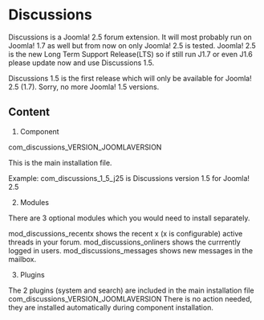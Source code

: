 Discussions
===========

Discussions is a Joomla! 2.5 forum extension.
It will most probably run on Joomla! 1.7 as well but from now on only Joomla! 2.5 is tested.
Joomla! 2.5 is the new Long Term Support Release(LTS) so if still run J1.7 or even J1.6 please update now and use Discussions 1.5.

Discussions 1.5 is the first release which will only be available for Joomla! 2.5 (1.7). Sorry, no more Joomla! 1.5 versions.

Content
----------------------

1. Component

com_discussions_VERSION_JOOMLAVERSION

This is the main installation file.

Example: com_discussions_1_5_j25 is Discussions version 1.5 for Joomla! 2.5


2. Modules

There are 3 optional modules which you would need to install separately.

mod_discussions_recentx shows the recent x (x is configurable) active threads in your forum.
mod_discussions_onliners shows the currrently logged in users.
mod_discussions_messages shows new messages in the mailbox.


3. Plugins

The 2 plugins (system and search) are included in the main installation file com_discussions_VERSION_JOOMLAVERSION
There is no action needed, they are installed automatically during component installation.


